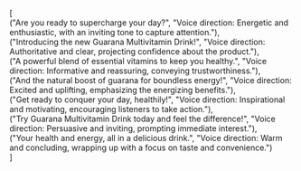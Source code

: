 [  
  ("Are you ready to supercharge your day?", "Voice direction: Energetic and enthusiastic, with an inviting tone to capture attention."),  
  ("Introducing the new Guarana Multivitamin Drink!", "Voice direction: Authoritative and clear, projecting confidence about the product."),  
  ("A powerful blend of essential vitamins to keep you healthy.", "Voice direction: Informative and reassuring, conveying trustworthiness."),  
  ("And the natural boost of guarana for boundless energy!", "Voice direction: Excited and uplifting, emphasizing the energizing benefits."),  
  ("Get ready to conquer your day, healthily!", "Voice direction: Inspirational and motivating, encouraging listeners to take action."),  
  ("Try Guarana Multivitamin Drink today and feel the difference!", "Voice direction: Persuasive and inviting, prompting immediate interest."),  
  ("Your health and energy, all in a delicious drink.", "Voice direction: Warm and concluding, wrapping up with a focus on taste and convenience.")  
]